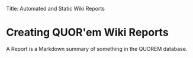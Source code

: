 Title: Automated and Static Wiki Reports

# Creating QUOR'em Wiki Reports

A Report is a Markdown summary of something in the QUOREM database. 
